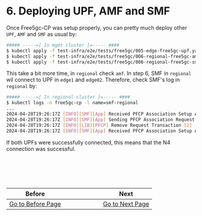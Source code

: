 # 6. Deploying UPF, AMF and SMF
Once Free5gc-CP was setup properly, you can pretty much deploy other `UPF`, `AMF` and `SMF` as usual by:
```bash
##### -----=[ In mgmt cluster ]=----- ####
$ kubectl apply -f test-infra/e2e/tests/free5gc/005-edge-free5gc-upf.yaml
$ kubectl apply -f test-infra/e2e/tests/free5gc/006-regional-free5gc-amf.yaml
$ kubectl apply -f test-infra/e2e/tests/free5gc/006-regional-free5gc-smf.yaml
``` 

This take a bit more time, in `regional` check `amf`. In step 6, SMF in `regional` wil connect to UPF in `edge1` and `edge02`. Therefore, check SMF's log in `regional` by:

```bash
##### -----=[ In regional cluster ]=----- ####
$ kubectl logs -n free5gc-cp -l name=smf-regional
...
2024-04-28T19:26:17Z [INFO][SMF][App] Received PFCP Association Setup Accepted Response from UPF[172.1.0.254]
2024-04-28T19:26:17Z [INFO][SMF][App] Sending PFCP Association Request to UPF[172.1.2.254]
2024-04-28T19:26:17Z [INFO][LIB][PFCP] Remove Request Transaction [2]
2024-04-28T19:26:17Z [INFO][SMF][App] Received PFCP Association Setup Accepted Response from UPF[172.1.2.254]
```
If both UPFs were successfully connected, this means that the N4 connection was successful.



<br></br>
---
|Before|  |  |  |  |  |  |Next|
|--|--|--|--|--|--|--|--|
|[ Go to Before Page](5.deploying_free5gc_cp.md) |  |  |  |  |  |  | [ Go to Next Page ](7.deploying_ueransim.md)|